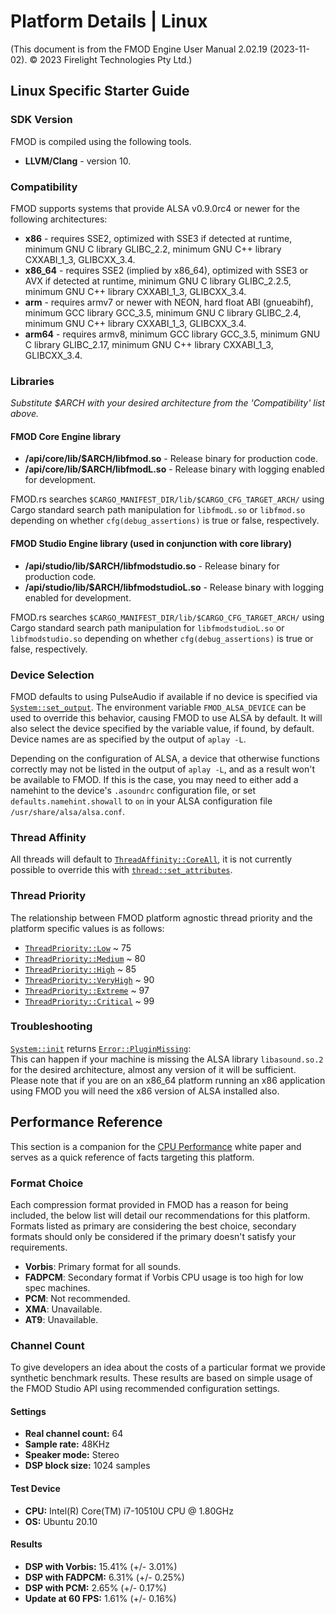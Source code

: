 # Platform Details | Linux

(This document is from the FMOD Engine User Manual 2.02.19 (2023-11-02). © 2023 Firelight Technologies Pty Ltd.)
<!-- This markdown is generated by docgen. Do not edit by hand. -->

## Linux Specific Starter Guide

### SDK Version

FMOD is compiled using the following tools.

- **LLVM/Clang** - version 10.

### Compatibility

FMOD supports systems that provide ALSA v0.9.0rc4 or newer for the following architectures:

- **x86** - requires SSE2, optimized with SSE3 if detected at runtime, minimum GNU C library GLIBC_2.2, minimum GNU C++ library CXXABI_1_3, GLIBCXX_3.4.
- **x86_64** - requires SSE2 (implied by x86_64), optimized with SSE3 or AVX if detected at runtime, minimum GNU C library GLIBC_2.2.5, minimum GNU C++ library CXXABI_1_3, GLIBCXX_3.4.
- **arm** - requires armv7 or newer with NEON, hard float ABI (gnueabihf), minimum GCC library GCC_3.5, minimum GNU C library GLIBC_2.4, minimum GNU C++ library CXXABI_1_3, GLIBCXX_3.4.
- **arm64** - requires armv8, minimum GCC library GCC_3.5, minimum GNU C library GLIBC_2.17, minimum GNU C++ library CXXABI_1_3, GLIBCXX_3.4.

### Libraries

*Substitute $ARCH with your desired architecture from the 'Compatibility' list above.*

#### FMOD Core Engine library

- **/api/core/lib/$ARCH/libfmod.so** - Release binary for production code.
- **/api/core/lib/$ARCH/libfmodL.so** - Release binary with logging enabled for development.


<pre class="ignore" style="white-space:normal;font:inherit;">
FMOD.rs searches <code>$CARGO_MANIFEST_DIR/lib/$CARGO_CFG_TARGET_ARCH/</code>
using Cargo standard search path manipulation for <code>libfmodL.so</code> or
<code>libfmod.so</code> depending on whether <code>cfg(debug_assertions)</code>
is true or false, respectively.
</pre>

#### FMOD Studio Engine library (used in conjunction with core library)

- **/api/studio/lib/$ARCH/libfmodstudio.so** - Release binary for production code.
- **/api/studio/lib/$ARCH/libfmodstudioL.so** - Release binary with logging enabled for development.


<pre class="ignore" style="white-space:normal;font:inherit;">
FMOD.rs searches <code>$CARGO_MANIFEST_DIR/lib/$CARGO_CFG_TARGET_ARCH/</code>
using Cargo standard search path manipulation for <code>libfmodstudioL.so</code>
or <code>libfmodstudio.so</code> depending on whether
<code>cfg(debug_assertions)</code> is true or false, respectively.
</pre>

### Device Selection

FMOD defaults to using PulseAudio if available if no device is specified via [`System::set_output`](System::set_output). The environment variable `FMOD_ALSA_DEVICE` can be used to override this behavior, causing FMOD to use ALSA by default. It will also select the device specified by the variable value, if found, by default. Device names are as specified by the output of `aplay -L`.

Depending on the configuration of ALSA, a device that otherwise functions correctly may not be listed in the output of `aplay -L`, and as a result won't be available to FMOD. If this is the case, you may need to either add a namehint to the device's `.asoundrc` configuration file, or set `defaults.namehint.showall` to `on` in your ALSA configuration file `/usr/share/alsa/alsa.conf`.

### Thread Affinity

All threads will default to [`ThreadAffinity::CoreAll`](ThreadAffinity::CoreAll), it is not currently possible to override this with [`thread::set_attributes`](thread::set_attributes).

### Thread Priority

The relationship between FMOD platform agnostic thread priority and the platform specific values is as follows:

- [`ThreadPriority::Low`](ThreadPriority::Low) ~ 75
- [`ThreadPriority::Medium`](ThreadPriority::Medium) ~ 80
- [`ThreadPriority::High`](ThreadPriority::High) ~ 85
- [`ThreadPriority::VeryHigh`](ThreadPriority::VeryHigh) ~ 90
- [`ThreadPriority::Extreme`](ThreadPriority::Extreme) ~ 97
- [`ThreadPriority::Critical`](ThreadPriority::Critical) ~ 99

### Troubleshooting

[`System::init`](System::init) returns [`Error::PluginMissing`](Error::PluginMissing):  
 This can happen if your machine is missing the ALSA library `libasound.so.2` for the desired architecture, almost any version of it will be sufficient. Please note that if you are on an x86_64 platform running an x86 application using FMOD you will need the x86 version of ALSA installed also.

## Performance Reference

This section is a companion for the [CPU Performance](<https://fmod.com/docs/2.02/api/white-papers-cpu-performance.html>) white paper and serves as a quick reference of facts targeting this platform.

### Format Choice

Each compression format provided in FMOD has a reason for being included, the below list will detail our recommendations for this platform. Formats listed as primary are considering the best choice, secondary formats should only be considered if the primary doesn't satisfy your requirements.

- **Vorbis**: Primary format for all sounds.
- **FADPCM**: Secondary format if Vorbis CPU usage is too high for low spec machines.
- **PCM**: Not recommended.
- **XMA**: Unavailable.
- **AT9**: Unavailable.

### Channel Count

To give developers an idea about the costs of a particular format we provide synthetic benchmark results. These results are based on simple usage of the FMOD Studio API using recommended configuration settings.

#### Settings

- **Real channel count:** 64
- **Sample rate:** 48KHz
- **Speaker mode:** Stereo
- **DSP block size:** 1024 samples

#### Test Device

- **CPU:** Intel(R) Core(TM) i7-10510U CPU @ 1.80GHz
- **OS:** Ubuntu 20.10

#### Results

- **DSP with Vorbis:** 15.41% (+/- 3.01%)
- **DSP with FADPCM:** 6.31% (+/- 0.25%)
- **DSP with PCM:** 2.65% (+/- 0.17%)
- **Update at 60 FPS:** 1.61% (+/- 0.16%)

